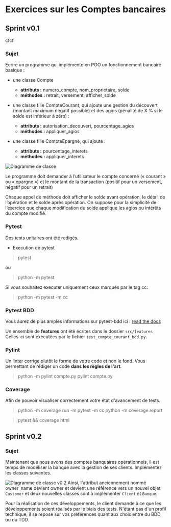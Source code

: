 # Exercices sur les Comptes bancaires
## Sprint v0.1
cfcf
### Sujet
Ecrire un programme qui implémente en POO un fonctionnement bancaire basique :  

- une classe Compte 
    - **attributs :** numero_compte, nom_proprietaire, solde  
    - **méthodes :** retrait, versement, afficher_solde  

- une classe fille CompteCourant, qui ajoute une gestion du découvert (montant maximum négatif 
possible) et des agios (pénalité de X % si le solde est inférieur à zéro) :  
    - **attributs :** autorisation_decouvert, pourcentage_agios  
    - **méthodes :** appliquer_agios  

- une classe fille CompteEpargne, qui ajoute :  
    - **attributs :** pourcentage_interets  
    - **méthodes :** appliquer_interets  

 ![Diagramme de classe](./diagramme_classe_v0.1.png)

Le programme doit demander à l’utilisateur le compte concerné (« courant » ou « epargne ») et le montant 
de la transaction (positif pour un versement, négatif pour un retrait)  

Chaque appel de méthode doit afficher le solde avant opération, le détail de l’opération et le solde après 
opération. On suppose pour la simplicité de l’exercice que chaque modification du solde applique les agios 
ou intérêts du compte modifié. 

### Pytest

Des tests unitaires ont été redigés.

 - Execution de pytest
> pytest

ou

> python -m pytest

Si vous souhaitez executer uniquement ceux marqués par le tag cc:
> python -m pytest -m cc

### Pytest BDD
Vous aurez de plus amples informations sur pytest-bdd ici : [read the docs
](https://pytest-bdd.readthedocs.io/en/latest/)

Un ensemble de __features__ ont été écrites dans le dossier `src/features`
Celles-ci sont executées par le fichier `test_compte_courant_bdd.py`.

### Pylint
Un linter corrige plutôt le forme de votre code et non le fond.
Vous permettant de rédiger un code __dans les règles de l'art__.

> python -m pylint compte.py
> pylint compte.py

### Coverage
Afin de pouvoir visualiser correctement votre état d'avancement de tests.

> python -m coverage run -m pytest -m cc
> python -m coverage report

> pytest && coverage html

## Sprint v0.2

### Sujet

Maintenant que nous avons des comptes banquaires opérationnels, il est temps de modéliser la banque avec la gestion de ses clients. 
Implémentez les classes suivantes. 

![Diagramme de classe v0.2](./diagramme_classe_v0.2.png)
Ainsi, l'attribut anciennement nommé owner_name devient owner et devient une référence vers un nouvel objet `Customer` et deux nouvelles classes sont à implémenter `Client` et `Banque`.

Pour la réalisation de ces développements, le client demande à ce que les développements soient réalisés par le biais des tests. N'étant pas d'un profil technique, il se repose sur vos préférences quant aux choix entre du BDD ou du TDD. 

